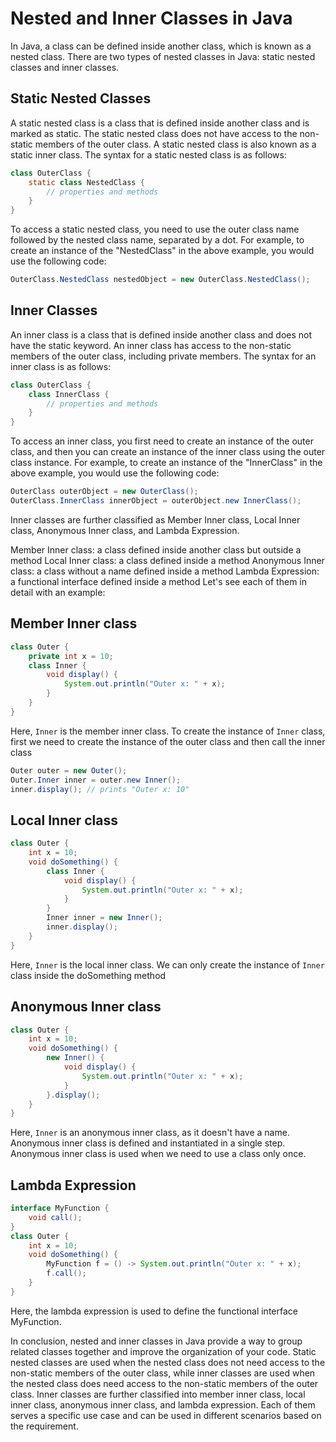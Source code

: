 # Nested and Inner Classes in Java

In Java, a class can be defined inside another class, which is known as a nested class. There are two types of nested classes in Java: static nested classes and inner classes.

## Static Nested Classes

A static nested class is a class that is defined inside another class and is marked as static. The static nested class does not have access to the non-static members of the outer class. A static nested class is also known as a static inner class. The syntax for a static nested class is as follows:

```java
class OuterClass {
    static class NestedClass {
        // properties and methods
    }
}
```

To access a static nested class, you need to use the outer class name followed by the nested class name, separated by a dot. For example, to create an instance of the "NestedClass" in the above example, you would use the following code:

```java
OuterClass.NestedClass nestedObject = new OuterClass.NestedClass();
```

## Inner Classes

An inner class is a class that is defined inside another class and does not have the static keyword. An inner class has access to the non-static members of the outer class, including private members. The syntax for an inner class is as follows:

```java
class OuterClass {
    class InnerClass {
        // properties and methods
    }
}
```

To access an inner class, you first need to create an instance of the outer class, and then you can create an instance of the inner class using the outer class instance. For example, to create an instance of the "InnerClass" in the above example, you would use the following code:

```java
OuterClass outerObject = new OuterClass();
OuterClass.InnerClass innerObject = outerObject.new InnerClass();
```

Inner classes are further classified as Member Inner class, Local Inner class, Anonymous Inner class, and Lambda Expression.

Member Inner class: a class defined inside another class but outside a method
Local Inner class: a class defined inside a method
Anonymous Inner class: a class without a name defined inside a method
Lambda Expression: a functional interface defined inside a method
Let's see each of them in detail with an example:

## Member Inner class

```java
class Outer {
    private int x = 10;
    class Inner {
        void display() {
            System.out.println("Outer x: " + x);
        }
    }
}
```

Here, `Inner` is the member inner class. To create the instance of `Inner` class, first we need to create the instance of the outer class and then call the inner class

```java
Outer outer = new Outer();
Outer.Inner inner = outer.new Inner();
inner.display(); // prints "Outer x: 10"
```

## Local Inner class

```java
class Outer {
    int x = 10;
    void doSomething() {
        class Inner {
            void display() {
                System.out.println("Outer x: " + x);
            }
        }
        Inner inner = new Inner();
        inner.display();
    }
}
```

Here, `Inner` is the local inner class. We can only create the instance of `Inner` class inside the doSomething method

## Anonymous Inner class

```java
class Outer {
    int x = 10;
    void doSomething() {
        new Inner() {
            void display() {
                System.out.println("Outer x: " + x);
            }
        }.display();
    }
}
```

Here, `Inner` is an anonymous inner class, as it doesn't have a name. Anonymous inner class is defined and instantiated in a single step. Anonymous inner class is used when we need to use a class only once.

## Lambda Expression

```java
interface MyFunction {
    void call();
}
class Outer {
    int x = 10;
    void doSomething() {
        MyFunction f = () -> System.out.println("Outer x: " + x);
        f.call();
    }
}
```

Here, the lambda expression is used to define the functional interface MyFunction.

In conclusion, nested and inner classes in Java provide a way to group related classes together and improve the organization of your code. Static nested classes are used when the nested class does not need access to the non-static members of the outer class, while inner classes are used when the nested class does need access to the non-static members of the outer class. Inner classes are further classified into member inner class, local inner class, anonymous inner class, and lambda expression. Each of them serves a specific use case and can be used in different scenarios based on the requirement.
